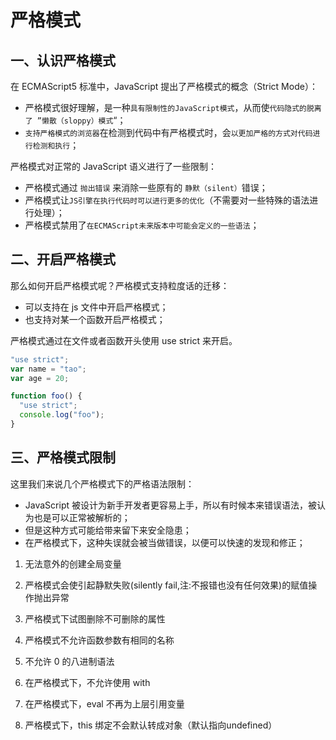 # 严格模式
## 一、认识严格模式

在 ECMAScript5 标准中，JavaScript 提出了严格模式的概念（Strict Mode）：

- 严格模式很好理解，是一种`具有限制性的JavaScript模式`，从而使`代码隐式的脱离了 ”懒散（sloppy）模式`“；
- `支持严格模式的浏览器`在检测到代码中有严格模式时，会`以更加严格的方式对代码进行检测和执行`；

严格模式对正常的 JavaScript 语义进行了一些限制：

- 严格模式通过 `抛出错误` 来消除一些原有的 `静默（silent）`错误；
- 严格模式让`JS引擎在执行代码时可以进行更多的优化`（不需要对一些特殊的语法进行处理）；
- 严格模式禁用了`在ECMAScript未来版本中可能会定义的一些语法`；

## 二、开启严格模式

那么如何开启严格模式呢？严格模式支持粒度话的迁移：

- 可以支持在 js 文件中开启严格模式；
- 也支持对某一个函数开启严格模式；

严格模式通过在文件或者函数开头使用 use strict 来开启。

```js
"use strict";
var name = "tao";
var age = 20;

function foo() {
  "use strict";
  console.log("foo");
}
```

## 三、严格模式限制

这里我们来说几个严格模式下的严格语法限制：

- JavaScript 被设计为新手开发者更容易上手，所以有时候本来错误语法，被认为也是可以正常被解析的；
- 但是这种方式可能给带来留下来安全隐患；
- 在严格模式下，这种失误就会被当做错误，以便可以快速的发现和修正；

1.  无法意外的创建全局变量

2.  严格模式会使引起静默失败(silently fail,注:不报错也没有任何效果)的赋值操作抛出异常

3.  严格模式下试图删除不可删除的属性

4.  严格模式不允许函数参数有相同的名称

5.  不允许 0 的八进制语法

6.  在严格模式下，不允许使用 with

7.  在严格模式下，eval 不再为上层引用变量

8.  严格模式下，this 绑定不会默认转成对象（默认指向undefined）
